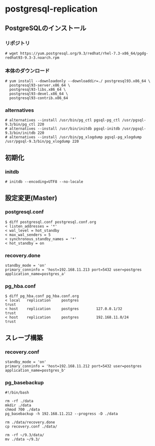 # postgresql-replication

## PostgreSQLのインストール 

### リポジトリ
```
# wget https://yum.postgresql.org/9.3/redhat/rhel-7.3-x86_64/pgdg-redhat93-9.3-3.noarch.rpm
```

### 本体のダウンロード 
```
# yum install --downloadonly --downloaddir=./ postgresql93.x86_64 \
  postgresql93-server.x86_64 \
  postgresql93-libs.x86_64 \
  postgresql93-devel.x86_64 \
  postgresql93-contrib.x86_64
```

### alternatives
```
# alternatives --install /usr/bin/pg_ctl pgsql-pg_ctl /usr/pgsql-9.3/bin/pg_ctl 220
# alternatives --install /usr/bin/initdb pgsql-initdb /usr/pgsql-9.3/bin/initdb 220
# alternatives --install /usr/bin/pg_xlogdump pgsql-pg_xlogdump /usr/pgsql-9.3/bin/pg_xlogdump 220
```

## 初期化

### initdb
```
# initdb --encoding=UTF8 --no-locale
```


## 設定変更(Master) 

### postgresql.conf 
```
$ diff postgresql.conf postgresql.conf.org
< listen_addresses = '*'
< wal_level = hot_standby
< max_wal_senders = 5
< synchronous_standby_names = '*'
< hot_standby = on
```

### recovery.done 
```
standby_mode = 'on'
primary_conninfo = 'host=192.168.11.213 port=5432 user=postgres application_name=postgres_a'
```

### pg_hba.conf 
```
$ diff pg_hba.conf pg_hba.conf.org
< local   replication     postgres                                trust
< host    replication     postgres        127.0.0.1/32            trust
< host    replication     postgres        192.168.11.0/24            trust
```

## スレーブ構築

### recovery.conf 
```
standby_mode = 'on'
primary_conninfo = 'host=192.168.11.212 port=5432 user=postgres application_name=postgres_b'

```


### pg_basebackup 
```
#!/bin/bash

rm -rf ./data
mkdir ./data
chmod 700 ./data
pg_basebackup -h 192.168.11.212 --progress -D ./data

rm ./data/recovery.done
cp recovery.conf ./data/

rm -rf ~/9.3/data/
mv ./data ~/9.3/
```
